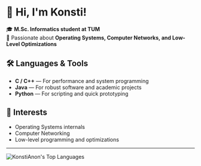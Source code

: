# 👋 Hi, I'm Konsti!

🎓 **M.Sc. Informatics student at TUM**  
🔬 Passionate about **Operating Systems, Computer Networks, and Low-Level Optimizations**

## 🛠️ Languages & Tools
- **C / C++** — For performance and system programming  
- **Java** — For robust software and academic projects  
- **Python** — For scripting and quick prototyping

## 🚀 Interests
- Operating Systems internals
- Computer Networking
- Low-level programming and optimizations

---

![KonstiAnon's Top Languages](https://github-readme-stats.vercel.app/api/top-langs/?username=KonstiAnon&theme=vue-dark&show_icons=true&hide_border=true&layout=compact)
